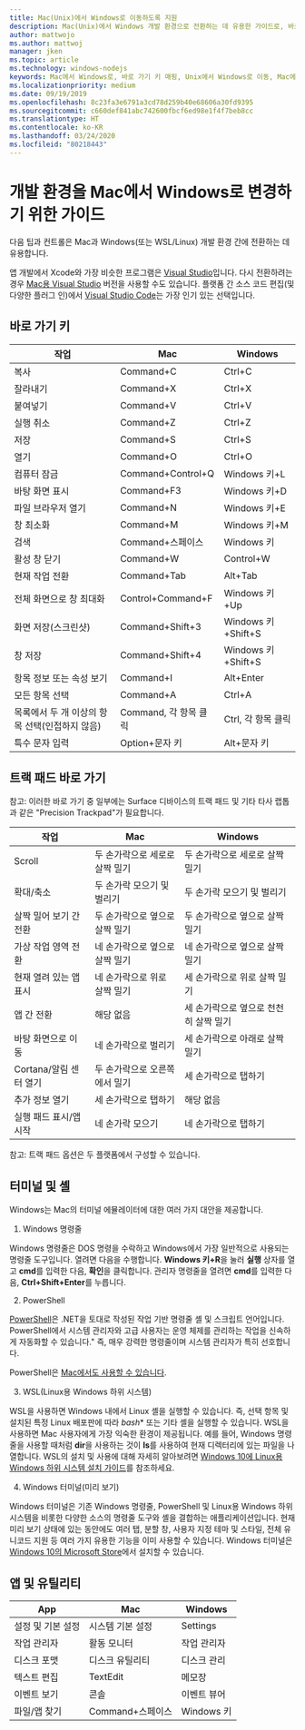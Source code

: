 ```yaml
---
title: Mac(Unix)에서 Windows로 이동하도록 지원
description: Mac(Unix)에서 Windows 개발 환경으로 전환하는 데 유용한 가이드로, 바로 가기 키 매핑과 Mac 및 Windows 간의 다른 개념에 대해 간단히 설명합니다.
author: mattwojo
ms.author: mattwoj
manager: jken
ms.topic: article
ms.technology: windows-nodejs
keywords: Mac에서 Windows로, 바로 가기 키 매핑, Unix에서 Windows로 이동, Mac에서 Windows로 전환, MacBook에서 Surface로의 이동 지원, Macintosh 사용자용 Windows 사용 방법, Macintosh에서 Windows로 전환, 개발 환경으로의 변경 지원, Mac OS X에서 Windows로, Mac에서 PC로 이동 지원
ms.localizationpriority: medium
ms.date: 09/19/2019
ms.openlocfilehash: 8c23fa3e6791a3cd78d259b40e68606a30fd9395
ms.sourcegitcommit: c660def841abc742600fbcf6ed98e1f4f7beb8cc
ms.translationtype: HT
ms.contentlocale: ko-KR
ms.lasthandoff: 03/24/2020
ms.locfileid: "80218443"
---
```

# <a name="guide-for-changing-your-dev-environment-from-mac-to-windows"></a>개발 환경을 Mac에서 Windows로 변경하기 위한 가이드

다음 팁과 컨트롤은 Mac과 Windows(또는 WSL/Linux) 개발 환경 간에 전환하는 데 유용합니다.

앱 개발에서 Xcode와 가장 비슷한 프로그램은 [Visual Studio](https://visualstudio.microsoft.com)입니다. 다시 전환하려는 경우 [Mac용 Visual Studio](https://visualstudio.microsoft.com/vs/mac/) 버전을 사용할 수도 있습니다. 플랫폼 간 소스 코드 편집(및 다양한 플러그 인)에서 [Visual Studio Code](https://code.visualstudio.com/?wt.mc_id=DX_841432)는 가장 인기 있는 선택입니다.

## <a name="keyboard-shortcuts"></a>바로 가기 키

| **작업** | **Mac** | **Windows** |
|---------------|--------------------|---------------------|
| 복사 | Command+C | Ctrl+C |
| 잘라내기 | Command+X | Ctrl+X |
| 붙여넣기 | Command+V | Ctrl+V |
| 실행 취소 | Command+Z | Ctrl+Z |
| 저장 | Command+S | Ctrl+S |
| 열기 | Command+O | Ctrl+O |
| 컴퓨터 잠금 | Command+Control+Q | Windows 키+L |
| 바탕 화면 표시 | Command+F3 | Windows 키+D |
| 파일 브라우저 열기 | Command+N | Windows 키+E |
| 창 최소화 | Command+M | Windows 키+M |
| 검색 | Command+스페이스 | Windows 키 |
| 활성 창 닫기 | Command+W | Control+W |
| 현재 작업 전환 | Command+Tab | Alt+Tab |
| 전체 화면으로 창 최대화 | Control+Command+F | Windows 키+Up |
| 화면 저장(스크린샷) | Command+Shift+3 | Windows 키+Shift+S |
| 창 저장 | Command+Shift+4 | Windows 키+Shift+S |
| 항목 정보 또는 속성 보기 | Command+I | Alt+Enter |
 | 모든 항목 선택 | Command+A | Ctrl+A |
| 목록에서 두 개 이상의 항목 선택(인접하지 않음) | Command, 각 항목 클릭 | Ctrl, 각 항목 클릭 |
| 특수 문자 입력 | Option+문자 키 | Alt+문자 키|

## <a name="trackpad-shortcuts"></a>트랙 패드 바로 가기

참고: 이러한 바로 가기 중 일부에는 Surface 디바이스의 트랙 패드 및 기타 타사 랩톱과 같은 "Precision Trackpad"가 필요합니다.

 **작업** | **Mac** | **Windows** |
|---------------|--------------------|---------------------|
| Scroll | 두 손가락으로 세로로 살짝 밀기 | 두 손가락으로 세로로 살짝 밀기 |
| 확대/축소 | 두 손가락 모으기 및 벌리기 | 두 손가락 모으기 및 벌리기 |
| 살짝 밀어 보기 간 전환 | 두 손가락으로 옆으로 살짝 밀기 | 두 손가락으로 옆으로 살짝 밀기 |
| 가상 작업 영역 전환 | 네 손가락으로 옆으로 살짝 밀기 | 네 손가락으로 옆으로 살짝 밀기 |
| 현재 열려 있는 앱 표시 | 네 손가락으로 위로 살짝 밀기 | 세 손가락으로 위로 살짝 밀기 |
| 앱 간 전환 | 해당 없음 | 세 손가락으로 옆으로 천천히 살짝 밀기 |
| 바탕 화면으로 이동 | 네 손가락으로 벌리기 | 세 손가락으로 아래로 살짝 밀기 |
| Cortana/알림 센터 열기 | 두 손가락으로 오른쪽에서 밀기 | 세 손가락으로 탭하기 |
| 추가 정보 열기 | 세 손가락으로 탭하기 | 해당 없음 |
|실행 패드 표시/앱 시작 | 네 손가락 모으기 | 네 손가락으로 탭하기 |

참고: 트랙 패드 옵션은 두 플랫폼에서 구성할 수 있습니다.

## <a name="terminal-and-shell"></a>터미널 및 셸

Windows는 Mac의 터미널 에뮬레이터에 대한 여러 가지 대안을 제공합니다.

1. Windows 명령줄

Windows 명령줄은 DOS 명령을 수락하고 Windows에서 가장 일반적으로 사용되는 명령줄 도구입니다. 열려면 다음을 수행합니다. **Windows 키+R**을 눌러 **실행** 상자를 열고 **cmd**를 입력한 다음, **확인**을 클릭합니다. 관리자 명령줄을 열려면 **cmd**를 입력한 다음, **Ctrl+Shift+Enter**를 누릅니다.

2. PowerShell

[PowerShell](https://docs.microsoft.com/powershell/scripting/overview?view=powershell-6)은 .NET을 토대로 작성된 작업 기반 명령줄 셸 및 스크립트 언어입니다. PowerShell에서 시스템 관리자와 고급 사용자는 운영 체제를 관리하는 작업을 신속하게 자동화할 수 있습니다." 즉, 매우 강력한 명령줄이며 시스템 관리자가 특히 선호합니다.

PowerShell은 [Mac에서도 사용할 수 있습니다](https://docs.microsoft.com/powershell/scripting/install/installing-powershell-core-on-macos?view=powershell-6).

3. WSL(Linux용 Windows 하위 시스템)

WSL을 사용하면 Windows 내에서 Linux 셸을 실행할 수 있습니다. 즉, 선택 항목 및 설치된 특정 Linux 배포판에 따라 *bash** 또는 기타 셸을 실행할 수 있습니다. WSL을 사용하면 Mac 사용자에게 가장 익숙한 환경이 제공됩니다. 예를 들어, Windows 명령줄을 사용할 때처럼 **dir**을 사용하는 것이 **ls**를 사용하여 현재 디렉터리에 있는 파일을 나열합니다. WSL의 설치 및 사용에 대해 자세히 알아보려면 [Windows 10에 Linux용 Windows 하위 시스템 설치 가이드](https://docs.microsoft.com/windows/wsl/install-win10)를 참조하세요.

4. Windows 터미널(미리 보기)

Windows 터미널은 기존 Windows 명령줄, PowerShell 및 Linux용 Windows 하위 시스템을 비롯한 다양한 소스의 명령줄 도구와 셸을 결합하는 애플리케이션입니다. 현재 미리 보기 상태에 있는 동안에도 여러 탭, 분할 창, 사용자 지정 테마 및 스타일, 전체 유니코드 지원 등 여러 가지 유용한 기능을 이미 사용할 수 있습니다. Windows 터미널은 [Windows 10의 Microsoft Store](https://www.microsoft.com/en-us/p/windows-terminal-preview/9n0dx20hk701?activetab=pivot:overviewtab)에서 설치할 수 있습니다.

## <a name="apps-and-utilities"></a>앱 및 유틸리티

 **App** | **Mac** | **Windows** |
|---------------|--------------------|---------------------|
| 설정 및 기본 설정 | 시스템 기본 설정 | Settings |
| 작업 관리자 | 활동 모니터 | 작업 관리자 |
| 디스크 포맷 | 디스크 유틸리티 | 디스크 관리 |
| 텍스트 편집 | TextEdit | 메모장 |
| 이벤트 보기 | 콘솔 | 이벤트 뷰어 |
| 파일/앱 찾기 | Command+스페이스 | Windows 키 |
